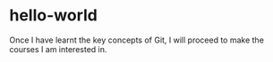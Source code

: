 # hello-world
Once I have learnt the key concepts of Git,
I will proceed to make the courses I am interested in.
